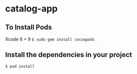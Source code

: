 # catalog-app

## To Install Pods
Xcode 8 + 9
`$ sudo gem install cocoapods`

## Install the dependencies in your project
`$ pod install`
